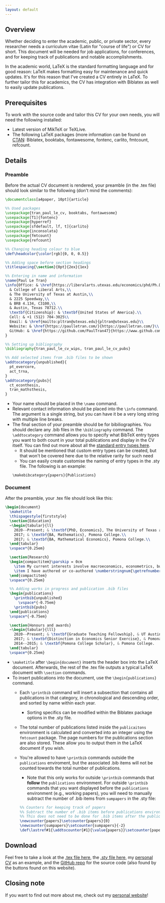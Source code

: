 ```yaml
---
layout: default
---
```


## Overview

Whether deciding to enter the academic, public, or private sector, every researcher needs a curriculum vitae (Latin for "course of life") or CV for short. This document will be needed for job applications, for conferences, and for keeping track of publications and notable accomplishments.

In the academic world, LaTeX is the standard formatting language and for good reason: LaTeX makes formatting easy for maintenance and quick updates. It's for this reason that I've created a CV entirely in LaTeX. To further tailor this for academics, the CV has integration with Biblatex as well to easily update publications.

## Prerequisites

To work with the source code and tailor this CV for your own needs, you will need the following installed:

* Latest version of MikTeX or TeXLive.
* The following LaTeX packages (more information can be found on [CTAN](https://ctan.org/): Biblatex, booktabs, fontawesome, fontenc, carlito, fmtcount, refcount.

## Details

### Preamble

Before the actual CV document is rendered, your preamble (in the .tex file) should look similar to the following (don't mind the comments):

```latex
\documentclass[a4paper, 10pt]{article}

%% Used packages
\usepackage{tran_paul_le_cv, booktabs, fontawesome}
\usepackage[T1]{fontenc}
\usepackage{hyperref}
\usepackage[sfdefault, lf, t]{carlito}
\usepackage{inconsolata}
\usepackage{fmtcount}
\usepackage{refcount}

%% Changing heading colour to blue
\def\headcolor{\color[rgb]{0, 0, 0.5}}

%% Adding space before section headings
\titlespacing{\section}{0pt}{2ex}{1ex}

%% Entering in name and information
\name{Paul Le Tran}
\info{Office: & \href{https://liberalarts.utexas.edu/economics/phd/Ph.D-Program.php}{Department of Economics},\\
  & College of Liberal Arts,\\
  & The University of Texas at Austin,\\
  & 2225 Speedway,\\
  & BRB 4.134, C3100,\\
  & Austin, Texas 78712.\\
  \textbf{Citizenship}: & \textbf{United States of America}.\\
  Cell: & +1 (512) 704-3025\\
  Email: & \href{mailto:pltran@utexas.edu}{pltran@utexas.edu}\\
  Website: & \href{https://paulletran.com/}{https://paulletran.com/}\\
  GitHub: & \href{https://github.com/PaulTran47}{https://www.github.com/paultran47/}
}

%% Setting up bibliography
\bibliography{tran_paul_le_cv_wips, tran_paul_le_cv_pubs}

%% Add selected items from .bib files to be shown
\addtocategory{unpublished}{
  pt_evercore,
  act_trna,
}
\addtocategory{pubs}{
  ct_econthesis,
  tran_mathsthesis,
}
```

* Your name should be placed in the `\name` command.
* Relevant contact information should be placed into the `\info` command. The argument is a single string, but you can have it be a very long string with multiple line breaks.
* The final section of your preamble should be for bibiliographies. You should declare any .bib files in the `\bibliography` command. The `\addtocategory` command allows you to specify what BibTeX entry types you want to both count in your total publications and display in the CV itself. You can find out more about all the [standard entry types here](https://www.bibtex.com/e/entry-types/).
  * It should be mentioned that custom entry types can be created, but that won't be covered here due to the relative rarity for such need
  * You can easily create customise the naming of entry types in the .sty file. The following is an example:
  ```
  \makebibcategory{papers}{Publications}
  ```

### Document

After the preamble, your .tex file should look like this:

```latex
\begin{document}
  \maketitle
  \thispagestyle{firststyle}
  \section{Education}
  ~\begin{tabular}{ll}
    2020--Present; & \textbf{PhD, Economics}, The University of Texas at Austin (UT Austin).\\
    2017; & \textbf{BA, Mathematics}, Pomona College.\\
    2017; & \textbf{BA, Mathematical Economics}, Pomona College.\\
  \end{tabular}
  \vspace*{0.25em}

  \section{Research}
  \begin{compactitem}\parskip = 0cm
    \item My current interests involve macroeconomics, econometrics, business cycles, structural modelling, text analysis in macroeconomics, machine learning.
    \item I have authored or co-authored \numberstringnum{\getrefnumber{sumpapers}} publications on economic topics. A list of these appear below.
  \end{compactitem}
  \vspace*{0.25em}

  %% Adding works in progress and publication .bib files
  \begin{publications}
    \printbib{unpublished}
      \vspace*{-0.75em}
    \printbib{pubs}
  \end{publications}
  \vspace*{-0.75em}

  \section{Honours and awards}
  ~\begin{tabular}{lll}
    2020--Present; & \textbf{Graduate Teaching Fellowship}, & UT Austin.\\
    2017; & \textbf{Distinction in Economics Senior Exercise}, & Pomona College.\\
    2014--2015; & \textbf{Pomona College Scholar}, & Pomona College.
  \end{tabular}
  \vspace*{0.25em}
```

* `\maketitle` after `\begin{document}` inserts the header box into the LaTeX document. Afterwards, the rest of the .tex file outputs a typical LaTeX document with `\section` commands.
* To insert publications into the document, use the `\begin{publications}` command.
  * Each `\printbib` command will insert a subsection that contains all publications in that category, in chronological and descending order, and sorted by name within each year.
    * Sorting specifics can be modified within the Biblatex package options in the .sty file.
  * The total number of publications listed inside the `publicaitons` environment is calculated and converted into an integer using the `fmtcount` package. The page numbers for the publications section are also stored. These allow you to output them in the LaTeX document if you wish.
  * You're allowed to have `\printbib` commands outside the `publications` enviroment, but the associated .bib items will not be counted towards the total number of publications.
    * Note that this only works for outside `\printbib` commands that __follow__ the `publications` environment. For outside `\printbib` commands that you want displayed before the `publications` environment (e.g., working papers), you will need to manually subtract the number of .bib items from `sumpapers` in the .sty file:

    ```latex
    %% Counters for keeping track of papers
    %% Subtract the number of .bib items before publications environment (x) from sumpapers (0 - x = -x)
    %% This does not need to be done for .bib items after the publications environment
    \newcounter{papers}\setcounter{papers}{0}
    \newcounter{sumpapers}\setcounter{sumpapers}{-2}
    \def\lastref#1{\addtocounter{#1}{\value{papers}}\setcounter{papers}{0}}
    ```

## Download

Feel free to take a look at the [.tex file here](https://raw.githubusercontent.com/PaulTran47/latex-cv-with-biblatex/master/tran_paul_le_cv.tex), the [.sty file here](https://raw.githubusercontent.com/PaulTran47/latex-cv-with-biblatex/master/tran_paul_le_cv.sty), my [personal CV](https://drive.google.com/file/d/1P3rTeJtPRlIMhha3hauKHkdX2BGse3ht/view) as an example, and the [GitHub repo](https://github.com/PaulTran47/latex-cv-with-biblatex) for the source code (also found by the buttons found on this website).

## Closing note

If you want to find out more about me, check out my [personal website](https://paulletran.com)!